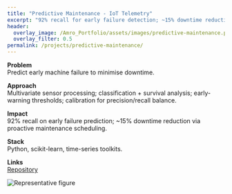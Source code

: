 ```yaml
---
title: "Predictive Maintenance - IoT Telemetry"
excerpt: "92% recall for early failure detection; ~15% downtime reduction."
header:
  overlay_image: /Amro_Portfolio/assets/images/predictive-maintenance.png
  overlay_filter: 0.5
permalink: /projects/predictive-maintenance/
---
```


**Problem**  
Predict early machine failure to minimise downtime.

**Approach**  
Multivariate sensor processing; classification + survival analysis; early-warning thresholds; calibration for precision/recall balance.

**Impact**  
92% recall on early failure prediction; ~15% downtime reduction via proactive maintenance scheduling.

**Stack**  
Python, scikit-learn, time-series toolkits.

**Links**  
[Repository](https://github.com/Amro6625/Predictive-Maintenance)

![Representative figure](/Amro_Portfolio/assets/images/predictive-maintenance.png)